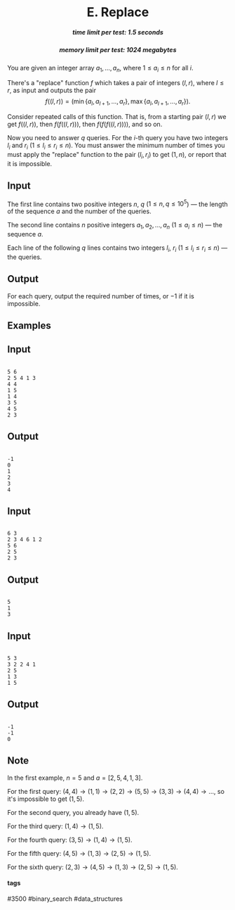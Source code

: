 <h1 style='text-align: center;'> E. Replace</h1>

<h5 style='text-align: center;'>time limit per test: 1.5 seconds</h5>
<h5 style='text-align: center;'>memory limit per test: 1024 megabytes</h5>

You are given an integer array $a_1,\ldots, a_n$, where $1\le a_i \le n$ for all $i$.

There's a "replace" function $f$ which takes a pair of integers $(l, r)$, where $l \le r$, as input and outputs the pair $$f\big( (l, r) \big)=\left(\min\{a_l,a_{l+1},\ldots,a_r\},\, \max\{a_l,a_{l+1},\ldots,a_r\}\right).$$

Consider repeated calls of this function. That is, from a starting pair $(l, r)$ we get $f\big((l, r)\big)$, then $f\big(f\big((l, r)\big)\big)$, then $f\big(f\big(f\big((l, r)\big)\big)\big)$, and so on.

Now you need to answer $q$ queries. For the $i$-th query you have two integers $l_i$ and $r_i$ ($1\le l_i\le r_i\le n$). You must answer the minimum number of times you must apply the "replace" function to the pair $(l_i,r_i)$ to get $(1, n)$, or report that it is impossible.

## Input

The first line contains two positive integers $n$, $q$ ($1\le n,q\le 10^5$) — the length of the sequence $a$ and the number of the queries.

The second line contains $n$ positive integers $a_1,a_2,\ldots,a_n$ ($1\le a_i\le n$) — the sequence $a$.

Each line of the following $q$ lines contains two integers $l_i$, $r_i$ ($1\le l_i\le r_i\le n$) — the queries.

## Output

For each query, output the required number of times, or $-1$ if it is impossible.

## Examples

## Input


```

5 6
2 5 4 1 3
4 4
1 5
1 4
3 5
4 5
2 3

```
## Output


```

-1
0
1
2
3
4

```
## Input


```

6 3
2 3 4 6 1 2
5 6
2 5
2 3

```
## Output


```

5
1
3

```
## Input


```

5 3
3 2 2 4 1
2 5
1 3
1 5

```
## Output


```

-1
-1
0

```
## Note

In the first example, $n=5$ and $a=[2,5,4,1,3]$.

For the first query: $(4,4)\to(1,1)\to(2,2)\to(5,5)\to(3,3)\to(4,4)\to\ldots$, so it's impossible to get $(1,5)$.

For the second query, you already have $(1,5)$.

For the third query: $(1,4)\to(1,5)$.

For the fourth query: $(3,5)\to(1,4)\to(1,5)$.

For the fifth query: $(4,5)\to(1,3)\to(2,5)\to(1,5)$.

For the sixth query: $(2,3)\to(4,5)\to(1,3)\to(2,5)\to(1,5)$.



#### tags 

#3500 #binary_search #data_structures 